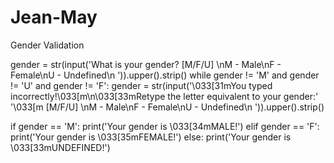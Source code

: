 # Jean-May
Gender Validation 

gender = str(input('What is your gender? [M/F/U] \nM - Male\nF - Female\nU - Undefined\n ')).upper().strip()
while gender != 'M' and gender != 'U' and gender != 'F':
    gender = str(input('\033[31mYou typed incorrectly!\033[m\n\033[33mRetype the letter equivalent to your gender:'
                       '\033[m [M/F/U] \nM - Male\nF - Female\nU - Undefined\n ')).upper().strip()


if gender == 'M':
    print('Your gender is \033[34mMALE!')
elif gender == 'F':
    print('Your gender is \033[35mFEMALE!')
else:
    print('Your gender is \033[33mUNDEFINED!')
